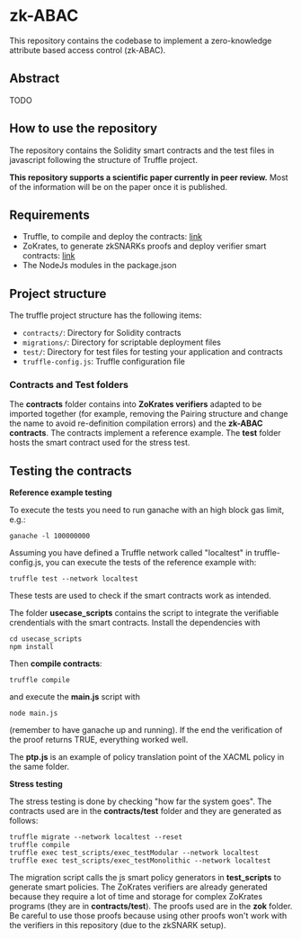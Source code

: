 # zk-ABAC

This repository contains the codebase to implement a zero-knowledge attribute based access control (zk-ABAC).

## Abstract

TODO

## How to use the repository

The repository contains the Solidity smart contracts and the test files in javascript following the structure of Truffle project.

**This repository supports a scientific paper currently in peer review.** Most of the information will be on the paper once it is published.

## Requirements

- Truffle, to compile and deploy the contracts: [link](https://trufflesuite.com/)
- ZoKrates, to generate zkSNARKs proofs and deploy verifier smart contracts: [link](https://zokrates.github.io/)
- The NodeJs modules in the package.json

## Project structure
The truffle project structure has the following items:

- `contracts/`: Directory for Solidity contracts
- `migrations/`: Directory for scriptable deployment files
- `test/`: Directory for test files for testing your application and contracts
- `truffle-config.js`: Truffle configuration file


### Contracts and Test folders

The **contracts** folder contains into **ZoKrates verifiers** adapted to be imported together (for example, removing the Pairing structure and change the name to avoid re-definition compilation errors) and the **zk-ABAC contracts**. The contracts implement a reference example. The **test** folder hosts the smart contract used for the stress test.

## Testing the contracts 

**Reference example testing**

To execute the tests you need to run ganache with an high block gas limit, e.g.: 

    ganache -l 100000000

Assuming you have defined a Truffle network called "localtest" in truffle-config.js, you can execute the tests of the reference example with: 

    truffle test --network localtest

These tests are used to check if the smart contracts work as intended.

The folder **usecase_scripts** contains the script to integrate the verifiable crendentials with the smart contracts. Install the dependencies with

    cd usecase_scripts
    npm install

Then **compile contracts**:

	truffle compile

and execute the **main.js** script with

    node main.js

(remember to have ganache up and running). If the end the verification of the proof returns TRUE, everything worked well.

The **ptp.js** is an example of policy translation point of the XACML policy in the same folder.

**Stress testing**

The stress testing is done by checking "how far the system goes". The contracts used are in the **contracts/test** folder and they are generated as follows:

    truffle migrate --network localtest --reset
    truffle compile
    truffle exec test_scripts/exec_testModular --network localtest
    truffle exec test_scripts/exec_testMonolithic --network localtest

The migration script calls the js smart policy generators in **test_scripts** to generate smart policies. The ZoKrates verifiers are already generated because they require a lot of time and storage for complex ZoKrates programs (they are in **contracts/test**). The proofs used are in the **zok** folder. Be careful to use those proofs because using other proofs won't work with the verifiers in this repository (due to the zkSNARK setup).
